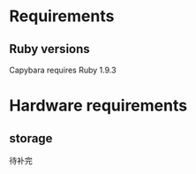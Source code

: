 # Requirements

## Ruby versions

Capybara requires Ruby 1.9.3

# Hardware requirements

## storage
待补完
